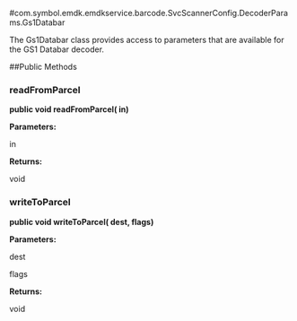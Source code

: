#com.symbol.emdk.emdkservice.barcode.SvcScannerConfig.DecoderParams.Gs1Databar

The Gs1Databar class provides access to parameters that are available
 for the GS1 Databar decoder.



##Public Methods

### readFromParcel

**public void readFromParcel( in)**



**Parameters:**

in

**Returns:**

void

### writeToParcel

**public void writeToParcel( dest,  flags)**



**Parameters:**

dest

flags

**Returns:**

void

